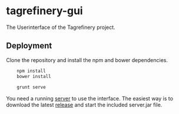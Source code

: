 # tagrefinery-gui
The Userinterface of the Tagrefinery project.

## Deployment
Clone the repository and install the npm and bower dependencies.

```bash
    npm install
    bower install
    
    grunt serve
```

You need a running [server](https://github.com/Christoph/tagrefinery-core) to use the interface. The easiest way is to download the latest [release](https://github.com/Christoph/tagrefinery-releases) and start the included server.jar file.

